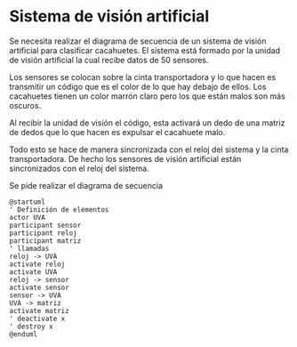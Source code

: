 # Sistema de visión artificial

Se necesita realizar el diagrama de secuencia de un sistema de visión artificial para clasificar cacahuetes. El sistema está formado por la unidad de visión artificial la cual recibe datos de 50 sensores.

Los sensores se colocan sobre la cinta transportadora y lo que hacen es transmitir un código que es el color de lo que hay debajo de ellos. Los cacahuetes tienen un color marrón claro pero los que están malos son más oscuros.

Al recibir la unidad de visión el código, esta activará un dedo de una matriz de dedos que lo que hacen es expulsar el cacahuete malo.

Todo esto se hace de manera sincronizada con el reloj del sistema y la cinta transportadora. De hecho los sensores de visión artificial están sincronizados con el reloj del sistema.

Se pide realizar el diagrama de secuencia

```plantuml
@startuml
' Definición de elementos
actor UVA
participant sensor
participant reloj
participant matriz
' llamadas
reloj -> UVA
activate reloj
activate UVA
reloj -> sensor
activate sensor
sensor -> UVA
UVA -> matriz
activate matriz
' deactivate x
' destroy x
@enduml
```